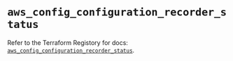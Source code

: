 # `aws_config_configuration_recorder_status`

Refer to the Terraform Registory for docs: [`aws_config_configuration_recorder_status`](https://registry.terraform.io/providers/hashicorp/aws/5.10.0/docs/resources/config_configuration_recorder_status).
